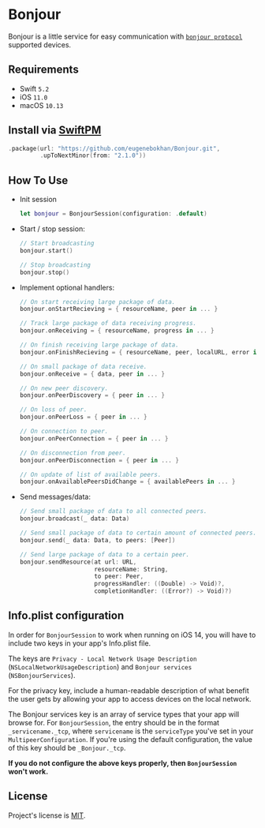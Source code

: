 # Bonjour

Bonjour is a little service for easy communication with [`bonjour protocol`](https://developer.apple.com/bonjour/) supported devices.

## Requirements

* Swift `5.2`
* iOS `11.0`
* macOS `10.13`

## Install via [SwiftPM](https://swift.org/package-manager/)

```swift
.package(url: "https://github.com/eugenebokhan/Bonjour.git",
         .upToNextMinor(from: "2.1.0"))
```

## How To Use

* Init session

  ```swift
  let bonjour = BonjourSession(configuration: .default)
  ```

* Start / stop session:
  ```swift
  // Start broadcasting
  bonjour.start()

  // Stop broadcasting
  bonjour.stop()
  ```
* Implement optional handlers:

  ```swift
  // On start receiving large package of data.
  bonjour.onStartRecieving = { resourceName, peer in ... }

  // Track large package of data receiving progress.
  bonjour.onReceiving = { resourceName, progress in ... }

  // On finish receiving large package of data.
  bonjour.onFinishRecieving = { resourceName, peer, localURL, error in ... }

  // On small package of data receive.
  bonjour.onReceive = { data, peer in ... }

  // On new peer discovery.
  bonjour.onPeerDiscovery = { peer in ... }

  // On loss of peer.
  bonjour.onPeerLoss = { peer in ... }

  // On connection to peer.
  bonjour.onPeerConnection = { peer in ... }

  // On disconnection from peer.
  bonjour.onPeerDisconnection = { peer in ... }

  // On update of list of available peers.
  bonjour.onAvailablePeersDidChange = { availablePeers in ... }
  ```

* Send messages/data:
  ```Swift
  // Send small package of data to all connected peers.
  bonjour.broadcast(_ data: Data)

  // Send small package of data to certain amount of connected peers.
  bonjour.send(_ data: Data, to peers: [Peer])

  // Send large package of data to a certain peer.
  bonjour.sendResource(at url: URL,
                       resourceName: String,
                       to peer: Peer,
                       progressHandler: ((Double) -> Void)?,
                       completionHandler: ((Error?) -> Void)?)
  ```

## Info.plist configuration

In order for `BonjourSession` to work when running on iOS 14, you will have to include two keys in your app's Info.plist file.

The keys are `Privacy - Local Network Usage Description` (`NSLocalNetworkUsageDescription`) and `Bonjour services` (`NSBonjourServices`).

For the privacy key, include a human-readable description of what benefit the user gets by allowing your app to access devices on the local network.

The Bonjour services key is an array of service types that your app will browse for. For `BonjourSession`, the entry should be in the format `_servicename._tcp`, where `servicename` is the `serviceType` you've set in your `MultipeerConfiguration`. If you're using the default configuration, the value of this key should be `_Bonjour._tcp`.

**If you do not configure the above keys properly, then `BonjourSession` won't work.**

## License

Project's license is [MIT](LICENSE).
